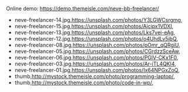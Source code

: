 Online demo: https://demo.themeisle.com/neve-bb-freelancer/

- neve-freelancer-14.jpg,https://unsplash.com/photos/Y3LGWCsrgmg,
- neve-freelancer-15.jpg,https://unsplash.com/photos/Ajcipx1VDXI,
- neve-freelancer-13.jpg,https://unsplash.com/photos/Lks7vei-eAg,
- neve-freelancer-12.jpg,https://unsplash.com/photos/o4UhdLv5jbQ,
- neve-freelancer-08.jpg,https://unsplash.com/photos/pOmr_qQRgiU,
- neve-freelancer-05.jpg,https://unsplash.com/photos/CGrdzzSceAw,
- neve-freelancer-06.jpg,https://unsplash.com/photos/PGlV-CKx1F0,
- neve-freelancer-03.jpg,https://unsplash.com/photos/Ar-iTL4QKl4,
- neve-freelancer-01.jpg,https://unsplash.com/photos/Ix64NPGxZoQ,
- thumb,http://mystock.themeisle.com/photo/programming-laptop/,
- thumb,http://mystock.themeisle.com/photo/code-in-wp/,